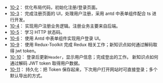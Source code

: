+ [10-2](https://github.com/Ethereal-bang/React_TS/tree/main/Ch_10%E3%80%90%E9%A1%B6%E9%83%A8%E5%AF%BC%E8%88%AA%E3%80%91%E7%94%A8%E6%88%B7%E7%99%BB%E5%BD%95/10-2%E3%80%90%E5%B8%83%E5%B1%80%E9%87%8D%E6%9E%84%E3%80%91%E9%A1%B5%E9%9D%A2%E5%B8%83%E5%B1%80)：
  优化布局代码，初始化注册/登录页面。
+ [10-3](https://github.com/Ethereal-bang/React_TS/tree/main/Ch_10%E3%80%90%E9%A1%B6%E9%83%A8%E5%AF%BC%E8%88%AA%E3%80%91%E7%94%A8%E6%88%B7%E7%99%BB%E5%BD%95/10-3%E3%80%90%E6%B3%A8%E5%86%8C%E9%A1%B5%E9%9D%A2%E3%80%91Antd%20%2B%20TS%20%E8%A1%A8%E5%8D%95%E5%A4%84%E7%90%86)：
  完成注册页面的 UI，处理用户注册，采用 antd 中表单组件配合 ts 进行开发。
+ [10-4](https://github.com/Ethereal-bang/React_TS/tree/main/Ch_10%E3%80%90%E9%A1%B6%E9%83%A8%E5%AF%BC%E8%88%AA%E3%80%91%E7%94%A8%E6%88%B7%E7%99%BB%E5%BD%95/10-4%E3%80%90%E6%B3%A8%E5%86%8C%E9%A1%B5%E9%9D%A2%E3%80%91%E6%B3%A8%E5%86%8C%E4%B8%9A%E5%8A%A1%E9%80%BB%E8%BE%91%E5%A4%84%E7%90%86)：
  实现用户注册业务逻辑。注册业务主要来自后端。
+ [10-5](https://github.com/Ethereal-bang/React_TS/tree/main/Ch_10%E3%80%90%E9%A1%B6%E9%83%A8%E5%AF%BC%E8%88%AA%E3%80%91%E7%94%A8%E6%88%B7%E7%99%BB%E5%BD%95/10-5%E3%80%90%E6%A6%82%E5%BF%B5%E7%90%86%E8%A7%A3%E3%80%91Status%20Code)：
  学习 HTTP 状态码。
+ [10-6](https://github.com/Ethereal-bang/React_TS/tree/main/Ch_10%E3%80%90%E9%A1%B6%E9%83%A8%E5%AF%BC%E8%88%AA%E3%80%91%E7%94%A8%E6%88%B7%E7%99%BB%E5%BD%95/10-6%E3%80%90%E7%99%BB%E5%BD%95%E9%A1%B5%E9%9D%A2%E3%80%91%E7%94%A8%E6%88%B7%E7%99%BB%E5%BD%95%E8%A1%A8%E5%8D%95%E4%B8%8E%E5%B8%83%E5%B1%80)：
  使用 Antd 中表单组件实现用户登录 UI。
+ [10-9](https://github.com/Ethereal-bang/React_TS/tree/main/Ch_10%E3%80%90%E9%A1%B6%E9%83%A8%E5%AF%BC%E8%88%AA%E3%80%91%E7%94%A8%E6%88%B7%E7%99%BB%E5%BD%95/10-9%E3%80%90%E7%99%BB%E5%BD%95%E9%A1%B5%E9%9D%A2%E3%80%91SignIn%20%E7%99%BB%E5%BD%95%E4%B8%9A%E5%8A%A1)：
  使用 Redux-Toolkit 完成 Redux 相关工作；新知识点如何通过解码取得 jwt token。
+ [10-10](https://github.com/Ethereal-bang/React_TS/tree/main/Ch_10%E3%80%90%E9%A1%B6%E9%83%A8%E5%AF%BC%E8%88%AA%E3%80%91%E7%94%A8%E6%88%B7%E7%99%BB%E5%BD%95/10-10%E3%80%90%E7%99%BB%E5%BD%95%E9%A1%B5%E9%9D%A2%E3%80%91signOut%20%E4%B8%9A%E5%8A%A1%E5%A4%84%E7%90%86)：
  登录后更新`Header`，显示用户信息；完成登出的工作。
  新知识点如何通过解码 JWT token 取得用户数据。
+ [10-11](https://github.com/Ethereal-bang/React_TS/tree/main/Ch_10%E3%80%90%E9%A1%B6%E9%83%A8%E5%AF%BC%E8%88%AA%E3%80%91%E7%94%A8%E6%88%B7%E7%99%BB%E5%BD%95/10-11%E3%80%90Redux-Persist%E3%80%91%E7%99%BB%E5%BD%95%E6%8C%81%E4%B9%85%E5%8C%96)：
  持久化：把 Token 保存起来，下次用户打开网站时可直接登录；多个默认导出的方式。
